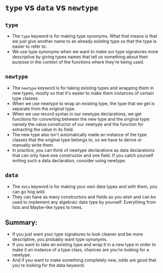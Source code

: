 # `type` vs `data` vs `newtype`

## `type`
- The `type` keyword is for making type synonyms. What that means is that we just give another name to an already existing type so that the type is easier to refer to.
- We use type synonyms when we want to make our type signatures more descriptive by giving types names that tell us something about their purpose in the context of the functions where they're being used.

## `newtype`
- The `newtype` keyword is for taking existing types and wrapping them in new types, mostly so that it's easier to make them instances of certain type classes.
- When we use newtype to wrap an existing type, the type that we get is separate from the original type.
- When we use record syntax in our newtype declarations, we get functions for converting between the new type and the original type: namely the value constructor of our newtype and the function for extracting the value in its field.
- The new type also isn't automatically made an instance of the type classes that the original type belongs to, so we have to derive or manually write them.
- In practice, you can think of newtype declarations as data declarations that can only have one constructor and one field. If you catch yourself writing such a data declaration, consider using newtype.

## `data`
- The `data` keyword is for making your own data types and with them, you can go hog wild.
- They can have as many constructors and fields as you wish and can be used to implement any algebraic data type by yourself. Everything from lists and Maybe-like types to trees.

## Summary:
- If you just want your type signatures to look cleaner and be more descriptive, you probably want type synonyms.
- If you want to take an existing type and wrap it in a new type in order to make it an instance of a type class, chances are you're looking for a newtype.
- And if you want to make something completely new, odds are good that you're looking for the data keyword.

